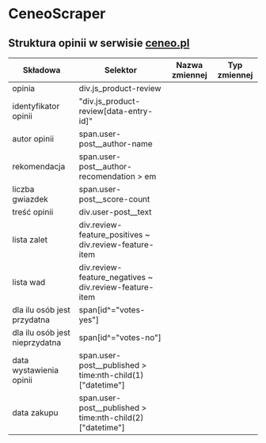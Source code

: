 # CeneoScraper

## Struktura opinii w serwisie [ceneo.pl]("https://www.ceneo.pl/91714422#tab=reviews")

|Składowa|Selektor|Nazwa zmiennej|Typ zmiennej|
|--------|--------|--------------|------------|
|opinia|div.js_product-review|||
|identyfikator opinii|"div.js_product-review\[data-entry-id\]"|||
|autor opinii|span.user-post__author-name|||
|rekomendacja|span.user-post__author-recomendation > em|||
|liczba gwiazdek|span.user-post__score-count|||
|treść opinii|div.user-post__text|||
|lista zalet|div.review-feature_positives ~ div.review-feature-item|||
|lista wad|div.review-feature_negatives ~ div.review-feature-item|||
|dla ilu osób jest przydatna|span[id^="votes-yes"]|||
|dla ilu osób jest nieprzydatna|span[id^="votes-no"]|||
|data wystawienia opinii|span.user-post__published > time:nth-child(1)["datetime"]|||
|data zakupu|span.user-post__published > time:nth-child(2)["datetime"]|||